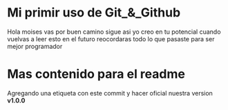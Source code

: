 # Mi primir uso de Git_&_Github

Hola moises vas por buen camino sigue asi yo creo en tu potencial cuando vuelvas a leer esto en el futuro  reocordaras todo lo que pasaste para ser mejor programador

# Mas contenido para el readme

Agregando una etiqueta con este commit y hacer oficial nuestra version **v1.0.0**